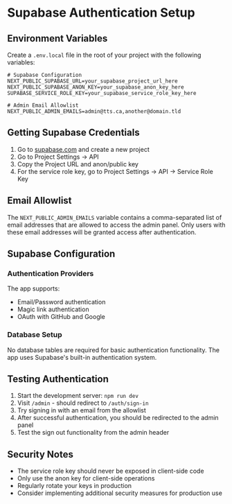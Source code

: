 # Supabase Authentication Setup

## Environment Variables

Create a `.env.local` file in the root of your project with the following variables:

```env
# Supabase Configuration
NEXT_PUBLIC_SUPABASE_URL=your_supabase_project_url_here
NEXT_PUBLIC_SUPABASE_ANON_KEY=your_supabase_anon_key_here
SUPABASE_SERVICE_ROLE_KEY=your_supabase_service_role_key_here

# Admin Email Allowlist
NEXT_PUBLIC_ADMIN_EMAILS=admin@tts.ca,another@domain.tld
```

## Getting Supabase Credentials

1. Go to [supabase.com](https://supabase.com) and create a new project
2. Go to Project Settings → API
3. Copy the Project URL and anon/public key
4. For the service role key, go to Project Settings → API → Service Role Key

## Email Allowlist

The `NEXT_PUBLIC_ADMIN_EMAILS` variable contains a comma-separated list of email addresses that are allowed to access the admin panel. Only users with these email addresses will be granted access after authentication.

## Supabase Configuration

### Authentication Providers

The app supports:
- Email/Password authentication
- Magic link authentication
- OAuth with GitHub and Google

### Database Setup

No database tables are required for basic authentication functionality. The app uses Supabase's built-in authentication system.

## Testing Authentication

1. Start the development server: `npm run dev`
2. Visit `/admin` - should redirect to `/auth/sign-in`
3. Try signing in with an email from the allowlist
4. After successful authentication, you should be redirected to the admin panel
5. Test the sign out functionality from the admin header

## Security Notes

- The service role key should never be exposed in client-side code
- Only use the anon key for client-side operations
- Regularly rotate your keys in production
- Consider implementing additional security measures for production use
